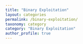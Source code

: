 ```yaml
---
title: "Binary Exploitation"
layout: categories
permalink: /binary-exploitation/
taxonomy: category
category: "Binary Exploitation"
author_profile: true
---
```

